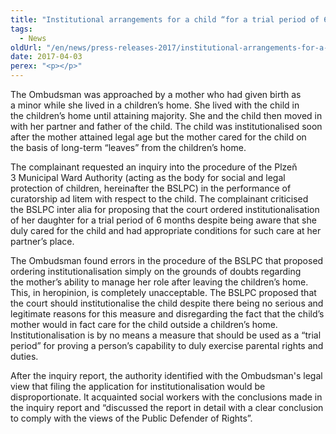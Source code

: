 ```yaml
---
title: "Institutional arrangements for a child “for a trial period of 6 months”"
tags:
  - News
oldUrl: "/en/news/press-releases-2017/institutional-arrangements-for-a-child-for-a-trial-period-of-6-months/"
date: 2017-04-03
perex: "<p></p>"
---
```


<!-- imported from the old website -->

<p>The Ombudsman was approached by a mother who had given birth as a minor while she lived in a children’s home. She lived with the child in the children’s home until attaining majority. She and the child then moved in with her partner and father of the child. The child was institutionalised soon after the mother attained legal age but the mother cared for the child on the basis of long-term “leaves” from the children’s home. </p> <p>The complainant requested an inquiry into the procedure of the Plzeň 3 Municipal Ward Authority (acting as the body for social and legal protection of children, hereinafter the BSLPC) in the performance of curatorship ad litem with respect to the child. The complainant criticised the BSLPC inter alia for proposing that the court ordered institutionalisation of her daughter for a trial period of 6 months despite being aware that she duly cared for the child and had appropriate conditions for such care at her partner’s place. </p> <p>The Ombudsman found errors in the procedure of the BSLPC that proposed ordering institutionalisation simply on the grounds of doubts regarding the mother’s ability to manage her role after leaving the children’s home. This, in heropinion, is completely unacceptable. The BSLPC proposed that the court should institutionalise the child despite there being no serious and legitimate reasons for this measure and disregarding the fact that the child’s mother would in fact care for the child outside a children’s home. Institutionalisation is by no means a measure that should be used as a “trial period” for proving a person’s capability to duly exercise parental rights and duties.</p><p> After the inquiry report, the authority identified with the Ombudsman's legal view that filing the application for institutionalisation would be disproportionate. It acquainted social workers with the conclusions made in the inquiry report and “discussed the report in detail with a clear conclusion to comply with the views of the Public Defender of Rights”.</p>
